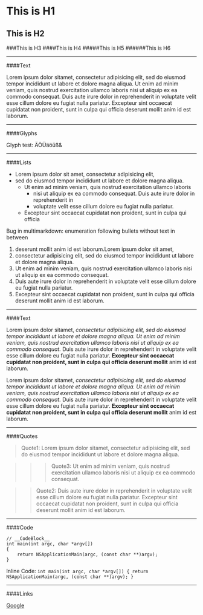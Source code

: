# This is H1
## This is H2
###This is H3
####This is H4
#####This is H5
######This is H6

---

####Text

Lorem ipsum dolor sitamet, consectetur adipisicing elit, sed do eiusmod tempor incididunt ut labore et dolore magna aliqua. Ut enim ad minim veniam, quis nostrud exercitation ullamco laboris nisi ut aliquip ex ea commodo consequat. Duis aute irure dolor in reprehenderit in voluptate velit esse cillum dolore eu fugiat nulla pariatur. Excepteur sint occaecat cupidatat non proident, sunt in culpa qui officia deserunt mollit anim id est laborum.

---

####Glyphs

Glyph test: ÄÖÜäöüß&

---

####Lists

* Lorem ipsum dolor sit amet, consectetur adipisicing elit, 
* sed do eiusmod tempor incididunt ut labore et dolore magna aliqua. 
	* Ut enim ad minim veniam, quis nostrud exercitation ullamco laboris 
		* nisi ut aliquip ex ea commodo consequat. Duis aute irure dolor in reprehenderit in 		
		* voluptate velit esse cillum dolore eu fugiat nulla pariatur. 
	* Excepteur sint occaecat cupidatat non proident, sunt in culpa qui officia 

Bug in multimarkdown: enumeration following bullets without text in between

1. deserunt mollit anim id est laborum.Lorem ipsum dolor sit amet, 
2. consectetur adipisicing elit, sed do eiusmod tempor incididunt ut labore et dolore magna aliqua. 
3. Ut enim ad minim veniam, quis nostrud exercitation ullamco laboris nisi ut aliquip ex ea commodo consequat. 
4. Duis aute irure dolor in reprehenderit in voluptate velit esse cillum dolore eu fugiat nulla pariatur. 
5. Excepteur sint occaecat cupidatat non proident, sunt in culpa qui officia deserunt mollit anim id est laborum.

---

####Text

Lorem ipsum dolor sitamet, _consectetur adipisicing elit, sed do eiusmod tempor incididunt ut labore et dolore magna aliqua. Ut enim ad minim veniam, quis nostrud exercitation ullamco laboris nisi ut aliquip ex ea commodo consequat._ Duis aute irure dolor in reprehenderit in voluptate velit esse cillum dolore eu fugiat nulla pariatur. __Excepteur sint occaecat cupidatat non proident, sunt in culpa qui officia deserunt mollit__ anim id est laborum.

Lorem ipsum dolor sitamet, *consectetur adipisicing elit, sed do eiusmod tempor incididunt ut labore et dolore magna aliqua. Ut enim ad minim veniam, quis nostrud exercitation ullamco laboris nisi ut aliquip ex ea commodo consequat.* Duis aute irure dolor in reprehenderit in voluptate velit esse cillum dolore eu fugiat nulla pariatur. **Excepteur sint occaecat cupidatat non proident, sunt in culpa qui officia deserunt mollit** anim id est laborum.

---

####Quotes

> Quote1: Lorem ipsum dolor sitamet, consectetur adipisicing elit, sed do eiusmod tempor incididunt ut labore et dolore magna aliqua. 

>>> Quote3: Ut enim ad minim veniam, quis nostrud exercitation ullamco laboris nisi ut aliquip ex ea commodo consequat. 

>> Quote2: Duis aute irure dolor in reprehenderit in voluptate velit esse cillum dolore eu fugiat nulla pariatur. Excepteur sint occaecat cupidatat non proident, sunt in culpa qui officia deserunt mollit anim id est laborum.

---

####Code

	// __CodeBlock__
	int main(int argc, char *argv[])
	{
		return NSApplicationMain(argc, (const char **)argv);
	}

Inline Code:
`int main(int argc, char *argv[])
{
	return NSApplicationMain(argc, (const char **)argv);
}`

---

####Links

[Google](http://www.google.com)

